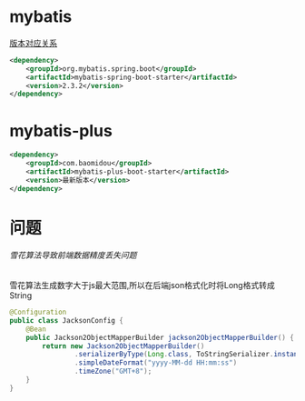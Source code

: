 # mybatis


[版本对应关系](https://mybatis.org/spring-boot-starter/mybatis-spring-boot-autoconfigure/)

```xml
<dependency>
    <groupId>org.mybatis.spring.boot</groupId>
    <artifactId>mybatis-spring-boot-starter</artifactId>
    <version>2.3.2</version>
</dependency>
```
# mybatis-plus

```xml
<dependency>
	<groupId>com.baomidou</groupId>
	<artifactId>mybatis-plus-boot-starter</artifactId>
	<version>最新版本</version>
</dependency>
```

# 问题

###### 雪花算法导致前端数据精度丢失问题

雪花算法生成数字大于js最大范围,所以在后端json格式化时将Long格式转成String

```java
@Configuration
public class JacksonConfig {
    @Bean
    public Jackson2ObjectMapperBuilder jackson2ObjectMapperBuilder() {
        return new Jackson2ObjectMapperBuilder()
                .serializerByType(Long.class, ToStringSerializer.instance)
                .simpleDateFormat("yyyy-MM-dd HH:mm:ss")
                .timeZone("GMT+8");
    }
}
```